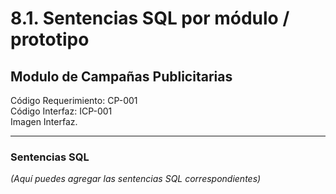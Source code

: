 # 8.1. Sentencias SQL por módulo / prototipo

## Modulo de Campañas Publicitarias


Código Requerimiento: CP-001<br> 
Código Interfaz: ICP-001<br>
Imagen Interfaz.      




---

### Sentencias SQL

*(Aquí puedes agregar las sentencias SQL correspondientes)*
